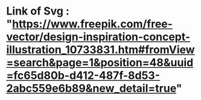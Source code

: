 # Link of Svg : "https://www.freepik.com/free-vector/design-inspiration-concept-illustration_10733831.htm#fromView=search&page=1&position=48&uuid=fc65d80b-d412-487f-8d53-2abc559e6b89&new_detail=true"
